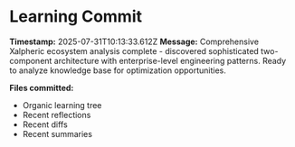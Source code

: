# Learning Commit

**Timestamp:** 2025-07-31T10:13:33.612Z
**Message:** Comprehensive Xalpheric ecosystem analysis complete - discovered sophisticated two-component architecture with enterprise-level engineering patterns. Ready to analyze knowledge base for optimization opportunities.

**Files committed:**
- Organic learning tree
- Recent reflections
- Recent diffs
- Recent summaries
